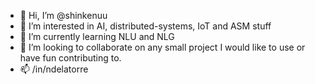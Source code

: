 - 👋 Hi, I’m @shinkenuu
- 👀 I’m interested in AI, distributed-systems, IoT and ASM stuff
- 🌱 I’m currently learning NLU and NLG
- 💞️ I’m looking to collaborate on any small project I would like to use or have fun contributing to.
- 📫 /in/ndelatorre

<!---
shinkenuu/shinkenuu is a ✨ special ✨ repository because its `README.md` (this file) appears on your GitHub profile.
You can click the Preview link to take a look at your changes.
--->
